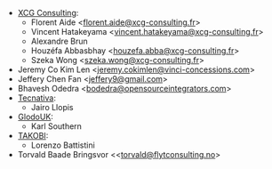 - [XCG Consulting](https://xcg-consulting.fr/):
  - Florent Aide \<<florent.aide@xcg-consulting.fr>\>
  - Vincent Hatakeyama \<<vincent.hatakeyama@xcg-consulting.fr>\>
  - Alexandre Brun
  - Houzéfa Abbasbhay \<<houzefa.abba@xcg-consulting.fr>\>
  - Szeka Wong \<<szeka.wong@xcg-consulting.fr>\>
- Jeremy Co Kim Len \<<jeremy.cokimlen@vinci-concessions.com>\>
- Jeffery Chen Fan \<<jeffery9@gmail.com>\>
- Bhavesh Odedra \<<bodedra@opensourceintegrators.com>\>
- [Tecnativa](https://www.tecnativa.com/):
  - Jairo Llopis
- [GlodoUK](https://www.glodo.uk/):
  - Karl Southern
- [TAKOBI](https://takobi.online/):
  - Lorenzo Battistini
- Torvald Baade Bringsvor \<<torvald@flytconsulting.no\>
